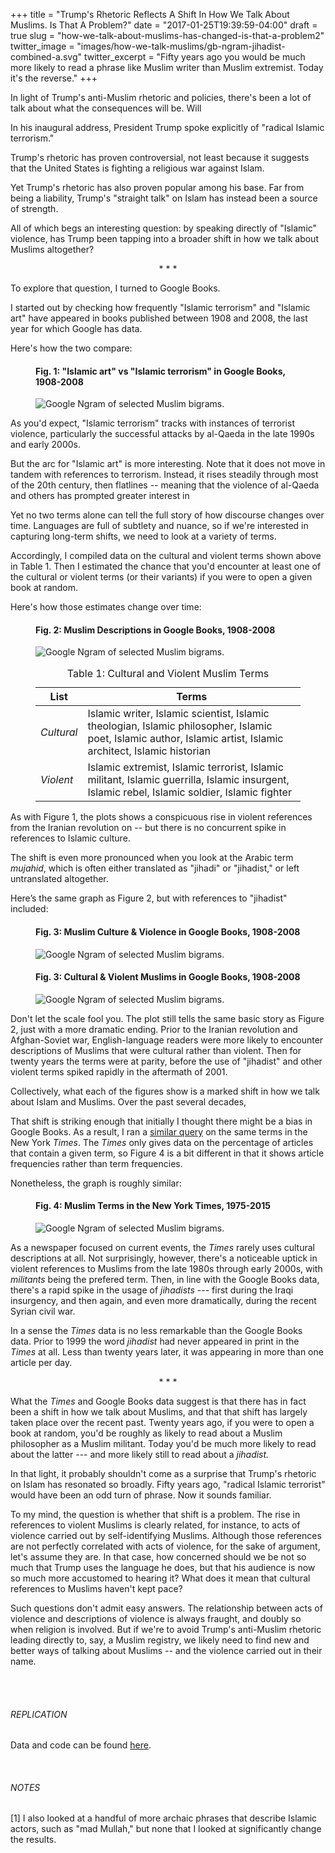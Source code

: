 +++
title = "Trump's Rhetoric Reflects A Shift In How We Talk About Muslims. Is That A Problem?"
date = "2017-01-25T19:39:59-04:00"
draft = true
slug = "how-we-talk-about-muslims-has-changed-is-that-a-problem2"
twitter_image = "images/how-we-talk-muslims/gb-ngram-jihadist-combined-a.svg"
twitter_excerpt = "Fifty years ago you would be much more likely to read a phrase like Muslim writer than Muslim extremist. Today it's the reverse."
+++

In light of Trump's anti-Muslim rhetoric and policies, there's been a lot of talk about what the consequences will be. Will 



In his inaugural address, President Trump spoke explicitly of "radical Islamic terrorism." 

Trump's rhetoric has proven controversial, not least because it suggests that the United States is fighting a religious war against Islam. 

Yet Trump's rhetoric has also proven popular among his base. Far from being a liability, Trump's "straight talk" on Islam has instead been a source of strength. 

All of which begs an interesting question: by speaking directly of "Islamic" violence, has Trump been tapping into a broader shift in how we talk about Muslims altogether?


<p style="text-align:center;">* * *</p>

To explore that question, I turned to Google Books. 

I started out by checking how frequently "Islamic terrorism" and "Islamic art" have appeared in books published between 1908 and 2008, the last year for which Google has data. 

Here's how the two compare:

<figure>
<div class="caption"><h4>Fig. 1: "Islamic art" vs "Islamic terrorism" in Google Books, 1908-2008</h4></div>
<img src="/images/how-we-talk-muslims/gb-ngram-art-terrorism-blue-red-no-title.svg" alt="Google Ngram of selected Muslim bigrams." />
</figure>

As you'd expect, "Islamic terrorism" tracks with instances of terrorist violence, particularly the successful attacks by al-Qaeda in the late 1990s and early 2000s. 

But the arc for "Islamic art" is more interesting. Note that it does not move in tandem with references to terrorism. Instead, it rises steadily through most of the 20th century, then flatlines  -- meaning that the violence of al-Qaeda and others has prompted greater interest in 

Yet no two terms alone can tell the full story of how discourse changes over time. Languages are full of subtlety and nuance, so if we're interested in capturing long-term shifts, we need to look at a variety of terms. 

Accordingly, I compiled data on the cultural and violent terms shown above in Table 1. Then I estimated the chance that you'd encounter at least one of the cultural or violent terms (or their variants) if you were to open a given book at random. 

Here's how those estimates change over time: 

<figure>
<div class="caption"><h4>Fig. 2: Muslim Descriptions in Google Books, 1908-2008</h4></div>
<img src="/images/how-we-talk-muslims/gb-ngram-combined-green-blue-no-title.svg" alt="Google Ngram of selected Muslim bigrams." />
</figure>



<figure>

<table class="casper-table">
<caption>Table 1: Cultural and Violent Muslim Terms</caption>

<thead><tr class=""><th>List</th><th class="">Terms</th></tr></thead><tbody>
 <tr><td><em>Cultural</em></td><td class="">Islamic writer, Islamic scientist, Islamic theologian, Islamic philosopher, Islamic poet, Islamic author, Islamic artist, Islamic architect, Islamic historian</td></tr>
 <tr><td><em>Violent</em></td><td class="">Islamic extremist, Islamic terrorist, Islamic militant, Islamic guerrilla, Islamic insurgent, Islamic rebel, Islamic soldier, Islamic fighter</td></tr>
</tbody></table>

</figure>



As with Figure 1, the plots shows a conspicuous rise in violent references from the Iranian revolution on -- but there is no concurrent spike in references to Islamic culture. 

The shift is even more pronounced when you look at the Arabic term *mujahid*, which is often either translated as "jihadi" or "jihadist," or left untranslated altogether. 

Here’s the same graph as Figure 2, but with references to "jihadist" included:

<figure>
<div class="caption"><h4>Fig. 3: Muslim Culture & Violence in Google Books, 1908-2008</h4></div>
<img src="/images/how-we-talk-muslims/gb-ngram-violence-jihad-culture-blue-red-no-title.svg" alt="Google Ngram of selected Muslim bigrams." />
</figure>

<figure>
<div class="caption"><h4>Fig. 3: Cultural & Violent Muslims in Google Books, 1908-2008</h4></div>
<img src="/images/how-we-talk-muslims/gb-ngram-jihadist-combined-a-no-title.svg" alt="Google Ngram of selected Muslim bigrams." />
</figure>

Don't let the scale fool you. The plot still tells the same basic story as Figure 2, just with a more dramatic ending. Prior to the Iranian revolution and Afghan-Soviet war, English-language readers were more likely to encounter descriptions of Muslims that were cultural rather than violent. Then for twenty years the terms were at parity, before the use of "jihadist" and other violent terms spiked rapidly in the aftermath of 2001. 

Collectively, what each of the figures show is a marked shift in how we talk about Islam and Muslims. Over the past several decades, 

That shift is striking enough that initially I thought there might be a bias in Google Books. As a result, I ran a [similar query][nyt lab] on the same terms in the New York *Times*. The *Times* only gives data on the percentage of articles that contain a given term, so Figure 4 is a bit different in that it shows article frequencies rather than term frequencies. 

[nyt lab]: http://chronicle.nytlabs.com/?keyword=jihadists

Nonetheless, the graph is roughly similar:

<figure>
<div class="caption"><h4>Fig. 4: Muslim Terms in the New York Times, 1975-2015</h4></div>
<img src="/images/how-we-talk-muslims/nyt-jihadist8-5color-c-no-title.svg" alt="Google Ngram of selected Muslim bigrams." />
</figure>

As a newspaper focused on current events, the *Times* rarely uses cultural descriptions at all. Not surprisingly, however, there's a noticeable uptick in violent references to Muslims from the late 1980s through early 2000s, with *militants* being the prefered term. Then, in line with the Google Books data, there's a rapid spike in the usage of *jihadists* --- first during the Iraqi insurgency, and then again, and even more dramatically, during the recent Syrian civil war.

In a sense the *Times* data is no less remarkable than the Google Books data. Prior to 1999 the word *jihadist* had never appeared in print in the *Times* at all. Less than twenty years later, it was appearing in more than one article per day. 

<p style="text-align:center;">* * *</p>


What the *Times* and Google Books data suggest is that there has in fact been a shift in how we talk about Muslims, and that that shift has largely taken place over the recent past. Twenty years ago, if you were to open a book at random, you'd be roughly as likely to read about a Muslim philosopher as a Muslim militant. Today you'd be much more likely to read about the latter --- and more likely still to read about a *jihadist.*

In that light, it probably shouldn't come as a surprise that Trump's rhetoric on Islam has resonated so broadly. Fifty years ago, "radical Islamic terrorist" would have been an odd turn of phrase. Now it sounds familiar.

To my mind, the question is whether that shift is a problem. The rise in references to violent Muslims is clearly related, for instance, to acts of violence carried out by self-identifying Muslims. Although those references are not perfectly correlated with acts of violence, for the sake of argument, let's assume they are. In that case, how concerned should we be not so much that Trump uses the language he does, but that his audience is now so much more accustomed to hearing it? What does it mean that cultural references to Muslims haven't kept pace?

Such questions don't admit easy answers. The relationship between acts of violence and descriptions of violence is always fraught, and doubly so when religion is involved. But if we're to avoid Trump's anti-Muslim rhetoric leading directly to, say, a Muslim registry, we likely need to find new and better ways of talking about Muslims -- and the violence carried out in their name.



<br />
<br />

<h6>REPLICATION</h6>

Data and code can be found [here][github]. 

[github]: https://github.com/chrismeserole.com/how-we-talk-about-muslims/

<br />

<h6>NOTES</h6>

[1] I also looked at a handful of more archaic phrases that describe Islamic actors, such as "mad Mullah," but none that I looked at significantly change the results.


